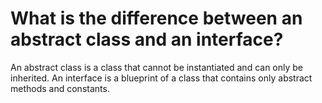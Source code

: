 # What is the difference between an abstract class and an interface?

An abstract class is a class that cannot be
instantiated and can only be inherited. An
interface is a blueprint of a class that contains
only abstract methods and constants.
